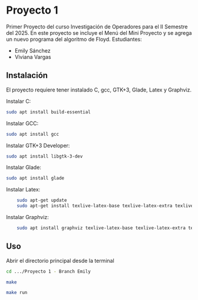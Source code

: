 # Proyecto 1

Primer Proyecto del curso Investigación de Operadores para el II Semestre del 2025.
En este proyecto se incluye el Menú del Mini Proyecto y se agrega un nuevo programa del algoritmo de Floyd.
Estudiantes:
- Emily Sánchez
- Viviana Vargas

## Instalación

El proyecto requiere tener instalado C, gcc, GTK+3, Glade, Latex y Graphviz.

Instalar C:
```bash
sudo apt install build-essential
```

Instalar GCC:
```bash
sudo apt install gcc
```

Instalar GTK+3 Developer:
```bash
sudo apt install libgtk-3-dev
```

Instalar Glade:
```bash
sudo apt install glade
```
Instalar Latex:
```bash
    sudo apt-get update
    sudo apt-get install texlive-latex-base texlive-latex-extra texlive-lang-spanish
```
Instalar Graphviz:
```bash
    sudo apt install graphviz texlive-latex-base texlive-latex-extra texlive-fonts-recommended
```
## Uso

Abrir el directorio principal desde la terminal

```bash
cd .../Proyecto 1 - Branch Emily
```

```bash
make
```

```bash
make run
```
